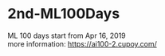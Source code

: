 # 2nd-ML100Days
ML 100 days start from Apr 16, 2019<br>
more information: https://ai100-2.cupoy.com/
